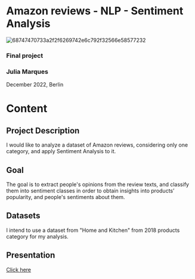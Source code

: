 # Amazon reviews - NLP - Sentiment Analysis

![68747470733a2f2f6269742e6c792f32566e58577232](https://user-images.githubusercontent.com/68123409/206127239-a4dea376-8b6a-4e0e-ab5d-630a20ef4012.png)

### Final project
### Julia Marques

December 2022, Berlin


# Content


## Project Description

I would like to analyze a dataset of Amazon reviews, considering only one category, and apply Sentiment Analysis to it.


## Goal

The goal is to extract people's opinions from the review texts, and classify them into sentiment classes in order to obtain insights into products’ popularity, and people's sentiments about them. 


## Datasets 

I intend to use a dataset from "Home and Kitchen" from 2018 products category for my analysis. 


## Presentation 

[Click here](https://drive.google.com/file/d/1wze4uq-v96W1sEc5knq4iPBGV7e6IVNs/view?usp=share_link)
